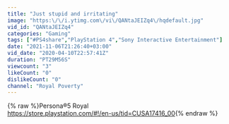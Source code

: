 ```yaml
---
title: "Just stupid and irritating"
image: "https:\/\/i.ytimg.com\/vi\/QANtaJEIZq4\/hqdefault.jpg"
vid_id: "QANtaJEIZq4"
categories: "Gaming"
tags: ["#PS4share","PlayStation 4","Sony Interactive Entertainment"]
date: "2021-11-06T21:26:40+03:00"
vid_date: "2020-04-10T22:57:41Z"
duration: "PT29M56S"
viewcount: "3"
likeCount: "0"
dislikeCount: "0"
channel: "Royal Poverty"
---
```

{% raw %}Persona®5 Royal<br /><a rel="nofollow" target="blank" href="https://store.playstation.com/#!/en-us/tid=CUSA17416_00">https://store.playstation.com/#!/en-us/tid=CUSA17416_00</a>{% endraw %}

